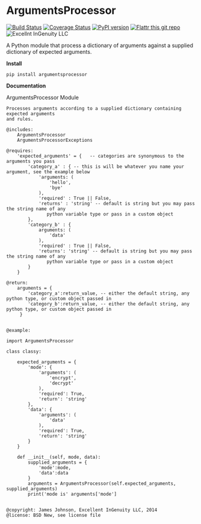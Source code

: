 ArgumentsProcessor
==================
[![Build Status](https://travis-ci.org/excellentingenuity/argumentsprocessor.svg?branch=master)](https://travis-ci.org/excellentingenuity/argumentsprocessor)
[![Coverage Status](https://img.shields.io/coveralls/excellentingenuity/argumentsprocessor.svg)](https://coveralls.io/r/excellentingenuity/argumentsprocessor)
[![PyPI version](https://badge.fury.io/py/argumentsprocessor.svg)](http://badge.fury.io/py/argumentsprocessor)
[![Flattr this git repo](http://api.flattr.com/button/flattr-badge-large.png)](https://flattr.com/submit/auto?user_id=jsam84&url=https://github.com/excellentingenuity/argumentsprocessor&title=argumentsprocessor&language=GH_PROJECT_PROG_LANGUAGE&tags=github&category=software)
![Excellnt InGenuity LLC](https://scontent-a-iad.xx.fbcdn.net/hphotos-xap1/v/t1.0-9/1175355_602042159838890_1554623188_n.png?oh=f8b48478d862bc2536d02de28ea732b0&oe=54AF42AA)

A Python module that process a dictionary of arguments against a supplied dictionary of expected arguments.

**Install**

`pip install argumentsprocessor`


**Documentation**

 ArgumentsProcessor Module

    Processes arguments according to a supplied dictionary containing expected arguments
    and rules.

    @includes:
        ArgumentsProcessor
        ArgumentsProcessorExceptions

    @requires:
        'expected_arguments' = {   -- categories are synonymous to the arguments you pass
            'category_a' : { -- this is will be whatever you name your argument, see the example below
                'arguments: (
                    'hello',
                    'bye'
                ),
                'required' : True || False,
                'returns' : 'string' -- default is string but you may pass the string name of any
                   python variable type or pass in a custom object
            },
            'category_b' : {
                arguments: (
                    'data'
                ),
                'required' : True || False,
                'returns': 'string' -- default is string but you may pass the string name of any
                   python variable type or pass in a custom object
            }
        }

    @return:
        arguments = {
            'category_a':return_value, -- either the default string, any python type, or custom object passed in
            'category_b':return_value, -- either the default string, any python type, or custom object passed in
         }


    @example:

    import ArgumentsProcessor

    class classy:

        expected_arguments = {
            'mode': {
                'arguments': (
                    'encrypt',
                    'decrypt'
                ),
                'required': True,
                'return': 'string'
            },
            'data': {
                'arguments': (
                    'data'
                ),
                'required': True,
                'return': 'string'
            }
        }

        def __init__(self, mode, data):
            supplied_arguments = {
                'mode':mode,
                'data':data
            }
            arguments = ArgumentsProcessor(self.expected_arguments, supplied_arguments)
            print('mode is' arguments['mode']


    @copyright: James Johnson, Excellent InGenuity LLC, 2014
    @license: BSD New, see license file

